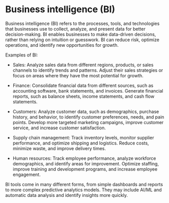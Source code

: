 # Business intelligence (BI)

Business intelligence (BI) refers to the processes, tools, and technologies that businesses use to collect, analyze, and present data for better decision-making. BI enables businesses to make data-driven decisions, rather than relying on intuition or guesswork. BI can reduce risk, optimize operations, and identify new opportunities for growth.

Examples of BI:

* Sales: Analyze sales data from different regions, products, or sales channels to identify trends and patterns. Adjust their sales strategies or focus on areas where they have the most potential for growth.

* Finance: Consolidate financial data from different sources, such as accounting software, bank statements, and invoices. Generate financial reports, such as balance sheets, income statements, and cash flow statements.

* Customers: Analyze customer data, such as demographics, purchase history, and behavior, to identify customer preferences, needs, and pain points. Develop more targeted marketing campaigns, improve customer service, and increase customer satisfaction.

* Supply chain management: Track inventory levels, monitor supplier performance, and optimize shipping and logistics. Reduce costs, minimize waste, and improve delivery times.

* Human resources: Track employee performance, analyze workforce demographics, and identify areas for improvement. Optimize staffing, improve training and development programs, and increase employee engagement.

BI tools come in many different forms, from simple dashboards and reports to more complex predictive analytics models. They may include AI/ML and automatic data analysis and identify insights more quickly.

